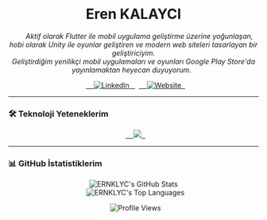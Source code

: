 <div align="center">

  <h1>Eren KALAYCI</h1>

</div>

<p align="center">
  <i>
    Aktif olarak Flutter ile mobil uygulama geliştirme üzerine yoğunlaşan, hobi olarak Unity ile oyunlar geliştiren ve modern web siteleri tasarlayan bir geliştiriciyim. <br /> Geliştirdiğim yenilikçi mobil uygulamaları ve oyunları Google Play Store'da yayınlamaktan heyecan duyuyorum.
  </i>
</p>

<p align="center">
  <a href="https://www.linkedin.com/in/erenklyc/" target="_blank">
    <img src="https://img.shields.io/badge/LinkedIn-0077B5?style=for-the-badge&logo=linkedin&logoColor=white" alt="LinkedIn" />
  </a>
  <a href="https://ernklyc.github.io/" target="_blank">
    <img src="https://img.shields.io/badge/Website-464646?style=for-the-badge&logo=google-chrome&logoColor=white" alt="Website" />
  </a>
</p>

---

### 🛠️ Teknoloji Yeteneklerim

<p align="center">
  <a href="https://skillicons.dev">
    <img src="https://skillicons.dev/icons?i=flutter,dart,firebase,unity,cs,html,css,js,git&theme=dark" />
  </a>
</p>

---

### 📊 GitHub İstatistiklerim

<p align="center">
  <img src="https://github-readme-stats.vercel.app/api?username=ERNKLYC&show_icons=true&theme=tokyonight&include_all_commits=true&count_private=true" alt="ERNKLYC's GitHub Stats" />
  <br>
  <img src="https://github-readme-stats.vercel.app/api/top-langs/?username=ERNKLYC&layout=compact&langs_count=8&theme=tokyonight" alt="ERNKLYC's Top Languages" />
</p>

<p align="center">
  <img src="https://komarev.com/ghpvc/?username=ERNKLYC&label=Profil+Görüntülenme&color=0e75b6&style=flat" alt="Profile Views"/>
</p>
